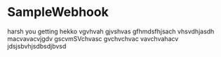 # SampleWebhook
harsh
you
getting
hekko
vgvhvah
gjvshvas
gfhmdsfhjsach
vhsvdhjasdh
macvavacvjgdv
gscvmSVchvasc
gvchvchvac
vavchvahacv
jdsjsbvhjsdbsdjbvsd
